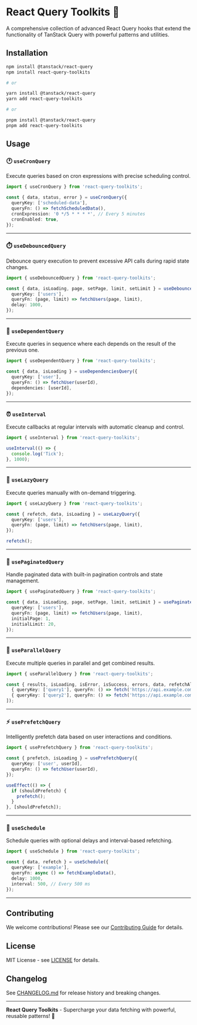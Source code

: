 # React Query Toolkits 🚀

A comprehensive collection of advanced React Query hooks that extend the functionality of TanStack Query with powerful patterns and utilities.

## Installation

```bash
npm install @tanstack/react-query
npm install react-query-toolkits

# or

yarn install @tanstack/react-query
yarn add react-query-toolkits

# or

pnpm install @tanstack/react-query
pnpm add react-query-toolkits
```

## Usage

### 🕐 `useCronQuery`

Execute queries based on cron expressions with precise scheduling control.

```typescript
import { useCronQuery } from 'react-query-toolkits';

const { data, status, error } = useCronQuery({
  queryKey: ['scheduled-data'],
  queryFn: () => fetchScheduledData(),
  cronExpression: '0 */5 * * * *', // Every 5 minutes
  cronEnabled: true,
});
```

---

### ⏱️ `useDebouncedQuery`

Debounce query execution to prevent excessive API calls during rapid state changes.

```typescript
import { useDebouncedQuery } from 'react-query-toolkits';

const { data, isLoading, page, setPage, limit, setLimit } = useDebouncedQuery({
  queryKey: ['users'],
  queryFn: (page, limit) => fetchUsers(page, limit),
  delay: 1000,
});
```

---

### 🔗 `useDependentQuery`

Execute queries in sequence where each depends on the result of the previous one.

```typescript
import { useDependentQuery } from 'react-query-toolkits';

const { data, isLoading } = useDependenciesQuery({
  queryKey: ['user'],
  queryFn: () => fetchUser(userId),
  dependencies: [userId],
});
```

---

### ⏰ `useInterval`

Execute callbacks at regular intervals with automatic cleanup and control.

```typescript
import { useInterval } from 'react-query-toolkits';

useInterval(() => {
  console.log('Tick');
}, 1000);
```

---

### 🚀 `useLazyQuery`

Execute queries manually with on-demand triggering.

```typescript
import { useLazyQuery } from 'react-query-toolkits';

const { refetch, data, isLoading } = useLazyQuery({
  queryKey: ['users'],
  queryFn: (page, limit) => fetchUsers(page, limit),
});

refetch();
```

---

### 📄 `usePaginatedQuery`

Handle paginated data with built-in pagination controls and state management.

```typescript
import { usePaginatedQuery } from 'react-query-toolkits';

const { data, isLoading, page, setPage, limit, setLimit } = usePaginatedQuery({
  queryKey: ['users'],
  queryFn: (page, limit) => fetchUsers(page, limit),
  initialPage: 1,
  initialLimit: 20,
});
```

---

### 🔄 `useParallelQuery`

Execute multiple queries in parallel and get combined results.

```typescript
import { useParallelQuery } from 'react-query-toolkits';

const { results, isLoading, isError, isSuccess, errors, data, refetchAll } = useParallelQuery([
  { queryKey: ['query1'], queryFn: () => fetch('https://api.example.com/query1') },
  { queryKey: ['query2'], queryFn: () => fetch('https://api.example.com/query2') },
]);
```

---

### ⚡ `usePrefetchQuery`

Intelligently prefetch data based on user interactions and conditions.

```typescript
import { usePrefetchQuery } from 'react-query-toolkits';

const { prefetch, isLoading } = usePrefetchQuery({
  queryKey: ['user', userId],
  queryFn: () => fetchUser(userId),
});

useEffect(() => {
  if (shouldPrefetch) {
    prefetch();
  }
}, [shouldPrefetch]);
```

---

### 📅 `useSchedule`

Schedule queries with optional delays and interval-based refetching.

```typescript
import { useSchedule } from 'react-query-toolkits';

const { data, refetch } = useSchedule({
  queryKey: ['example'],
  queryFn: async () => fetchExampleData(),
  delay: 1000,
  interval: 500, // Every 500 ms
});
```

---

## Contributing

We welcome contributions! Please see our [Contributing Guide](CONTRIBUTING.md) for details.

## License

MIT License - see [LICENSE](LICENSE) for details.

## Changelog

See [CHANGELOG.md](CHANGELOG.md) for release history and breaking changes.

---

**React Query Toolkits** - Supercharge your data fetching with powerful, reusable patterns! 🚀

